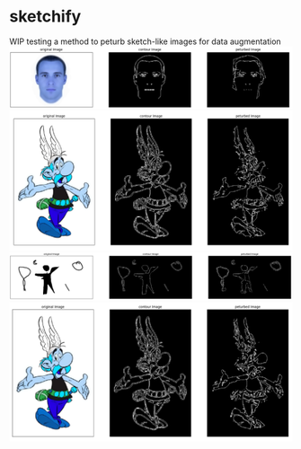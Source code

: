 # sketchify
WIP testing a method to peturb sketch-like images for data augmentation
![A](res1.PNG)
![B](res2.PNG)
![C](res3.PNG)
![D](res4.PNG)
